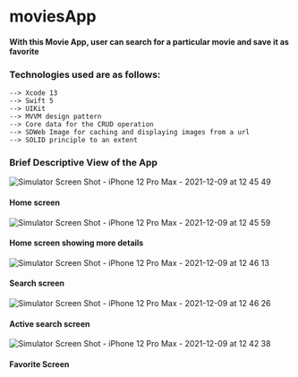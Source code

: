 # moviesApp

#### With this Movie App, user can search for a particular movie and save it as favorite

### Technologies used are as follows:
    --> Xcode 13
    --> Swift 5
    --> UIKit
    --> MVVM design pattern
    --> Core data for the CRUD operation
    --> SDWeb Image for caching and displaying images from a url
    --> SOLID principle to an extent
    
### Brief Descriptive View of the App
![Simulator Screen Shot - iPhone 12 Pro Max - 2021-12-09 at 12 45 49](https://user-images.githubusercontent.com/59128052/145391721-9cc4b95e-d4e1-4f89-931e-e337777b3e57.png)
#### Home screen
![Simulator Screen Shot - iPhone 12 Pro Max - 2021-12-09 at 12 45 59](https://user-images.githubusercontent.com/59128052/145391780-c8c9c615-6813-4d1a-ba0b-1e185746d35d.png)
#### Home screen showing more details
![Simulator Screen Shot - iPhone 12 Pro Max - 2021-12-09 at 12 46 13](https://user-images.githubusercontent.com/59128052/145391732-ce80ec25-2588-4ef0-9da7-ac33067f6a77.png)
#### Search screen
![Simulator Screen Shot - iPhone 12 Pro Max - 2021-12-09 at 12 46 26](https://user-images.githubusercontent.com/59128052/145391751-cc61ceeb-1f36-4ba1-b84d-f087c2748221.png)
#### Active search screen

![Simulator Screen Shot - iPhone 12 Pro Max - 2021-12-09 at 12 42 38](https://user-images.githubusercontent.com/59128052/145391801-809525df-8d72-4eda-829b-e2638ff615de.png)
#### Favorite Screen
